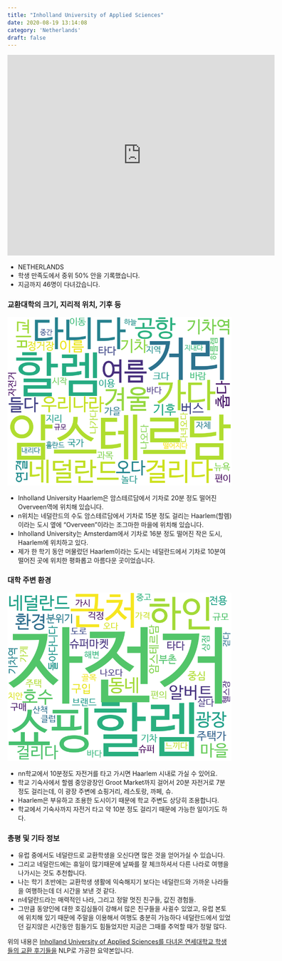 ```yaml
---
title: "Inholland University of Applied Sciences"
date: 2020-08-19 13:14:08
category: 'Netherlands'
draft: false
---
```


<iframe
width="600"
height="450"
frameborder="0" style="border:0"
src="https://www.google.com/maps/embed/v1/place?key=AIzaSyC9e1AME-pVmWC4hBpFdu5S4dKzyepa3HQ&q=Inholland+University+of+Applied+Sciences&center=52.0002,4.368867&zoom=14" allowfullscreen>
</iframe>

* NETHERLANDS
* 학생 만족도에서 중위 50% 안을 기록했습니다.
* 지금까지 46명이 다녀갔습니다. 

### 교환대학의 크기, 지리적 위치, 기후 등

![gen_info-WordCloud](../univ_wordclouds_okt/gen_info/NL000003_gen_info_okt.png)

* Inholland University Haarlem은 암스테르담에서 기차로 20분 정도 떨어진 Overveen역에 위치해 있습니다.
* n위치는 네덜란드의 수도 암스테르담에서 기차로 15분 정도 걸리는 Haarlem(할렘) 이라는 도시 옆에 “Overveen”이라는 조그마한 마을에 위치해 있습니다.
* Inholland University는 Amsterdam에서 기차로 16분 정도 떨어진 작은 도시, Haarlem에 위치하고 있다.
* 제가 한 학기 동안 머물렀던 Haarlem이라는 도시는 네덜란드에서 기차로 10분여 떨어진 곳에 위치한 평화롭고 아름다운 곳이었습니다.


### 대학 주변 환경

![env_info-WordCloud](../univ_wordclouds_okt/env_info/NL000003_env_info_okt.png)

* nn학교에서 10분정도 자전거를 타고 가시면 Haarlem 시내로 가실 수 있어요.
* 학교 기숙사에서 할렘 중앙광장인 Groot Market까지 걸어서 20분 자전거로 7분 정도 걸리는데, 이 광장 주변에 쇼핑거리, 레스토랑, 까페, 슈.
* Haarlem은 부유하고 조용한 도시이기 때문에 학교 주변도 상당히 조용합니다.
* 학교에서 기숙사까지 자전거 타고 약 10분 정도 걸리기 때문에 가능한 일이기도 하다.


### 총평 및 기타 정보 
* 유럽 중에서도 네덜란드로 교환학생을 오신다면 많은 것을 얻어가실 수 있습니다.
* 그리고 네덜란드에는 휴일이 많기때문에 날짜를 잘 체크하셔서 다른 나라로 여행을 나가시는 것도 추천합니다.
* 나는 학기 초반에는 교환학생 생활에 익숙해지기 보다는 네덜란드와 가까운 나라들을 여행하는데 더 시간을 보낸 것 같다.
* n네덜란드라는 매력적인 나라, 그리고 정말 멋진 친구들, 값진 경험들.
* 그만큼 동양인에 대한 호김심들이 강해서 많은 친구들을 사귈수 있었고, 유럽 본토에 위치해 있기 때문에 주말을 이용해서 여행도 충분히 가능하다 네덜란드에서 있었던 길지않은 시간동안 힘들기도 힘들었지만 지금은 그때를 추억할 때가 정말 많다.


위의 내용은 [Inholland University of Applied Sciences를 다녀온 연세대학교 학생들의 교환 후기들을](http://oia.yonsei.ac.kr/partner/expReport.asp?ucode=NL000003&bgbn=A) NLP로 가공한 요약본입니다. 
